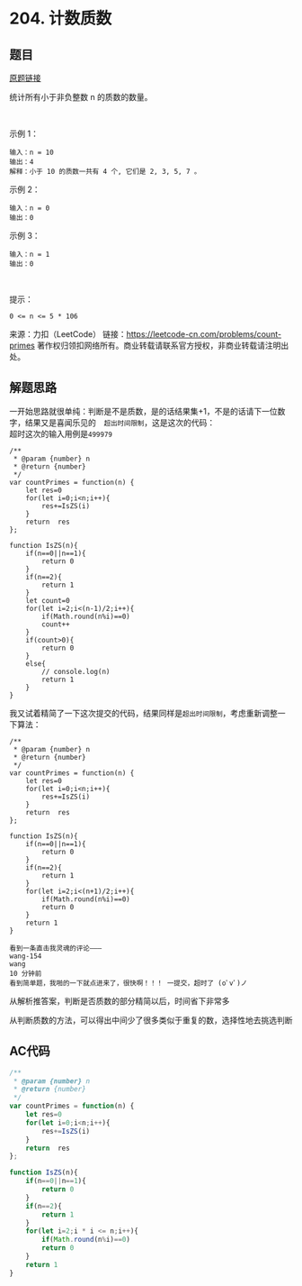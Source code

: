 # 204. 计数质数
## 题目
[原题链接](https://leetcode-cn.com/problems/count-primes/)  

统计所有小于非负整数 n 的质数的数量。

 

示例 1：

    输入：n = 10
    输出：4
    解释：小于 10 的质数一共有 4 个, 它们是 2, 3, 5, 7 。

示例 2：

    输入：n = 0
    输出：0

示例 3：

    输入：n = 1
    输出：0
 

提示：

    0 <= n <= 5 * 106

来源：力扣（LeetCode）
链接：https://leetcode-cn.com/problems/count-primes
著作权归领扣网络所有。商业转载请联系官方授权，非商业转载请注明出处。

## 解题思路

一开始思路就很单纯：判断是不是质数，是的话结果集+1，不是的话请下一位数字，结果又是喜闻乐见的```	超出时间限制```，这是这次的代码：  
超时这次的输入用例是```499979```

```JS
/**
 * @param {number} n
 * @return {number}
 */
var countPrimes = function(n) {
    let res=0
    for(let i=0;i<n;i++){
        res+=IsZS(i)
    }
    return  res
};

function IsZS(n){
    if(n==0||n==1){
        return 0
    }
    if(n==2){
        return 1
    }
    let count=0
    for(let i=2;i<(n-1)/2;i++){
        if(Math.round(n%i)==0)
        count++
    }
    if(count>0){
        return 0
    }
    else{
        // console.log(n)
        return 1
    }
}
```

我又试着精简了一下这次提交的代码，结果同样是```超出时间限制```，考虑重新调整一下算法：

```Js
/**
 * @param {number} n
 * @return {number}
 */
var countPrimes = function(n) {
    let res=0
    for(let i=0;i<n;i++){
        res+=IsZS(i)
    }
    return  res
};

function IsZS(n){
    if(n==0||n==1){
        return 0
    }
    if(n==2){
        return 1
    }
    for(let i=2;i<(n+1)/2;i++){
        if(Math.round(n%i)==0)
        return 0
    }
    return 1
}
```

    看到一条直击我灵魂的评论———
    wang-154
    wang
    10 分钟前
    看到简单题，我啪的一下就点进来了，很快啊！！！ 一提交，超时了 (oﾟvﾟ)ノ

从解析推答案，判断是否质数的部分精简以后，时间省下非常多

从判断质数的方法，可以得出中间少了很多类似于重复的数，选择性地去挑选判断

## AC代码

```js
/**
 * @param {number} n
 * @return {number}
 */
var countPrimes = function(n) {
    let res=0
    for(let i=0;i<n;i++){
        res+=IsZS(i)
    }
    return  res
};

function IsZS(n){
    if(n==0||n==1){
        return 0
    }
    if(n==2){
        return 1
    }
    for(let i=2;i * i <= n;i++){
        if(Math.round(n%i)==0)
        return 0
    }
    return 1
}
```